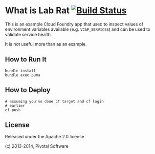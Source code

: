 # What is Lab Rat [![Build Status](https://travis-ci.org/pivotal-cf/rabbit-labrat.svg?branch=master)](https://travis-ci.org/pivotal-cf/rabbit-labrat)

This is an example Cloud Foundry app that used to inspect
values of environment variables available (e.g. `VCAP_SERVICES`)
and can be used to validate service health.

It is not useful more than as an example.


## How to Run It

    bundle install
    bundle exec puma

## How to Deploy

    # assuming you've done cf target and cf login
    # earlier
    cf push


## License

Released under the Apache 2.0 license

(c) 2013-2014, Pivotal Software
